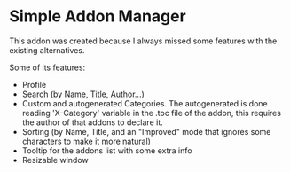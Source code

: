 # Simple Addon Manager
This addon was created because I always missed some features with the existing alternatives.

Some of its features:
* Profile
* Search (by Name, Title, Author...)
* Custom and autogenerated Categories. The autogenerated is done reading 'X-Category' variable in the .toc file of the addon, this requires the author of that addons to declare it.
* Sorting (by Name, Title, and an "Improved" mode that ignores some characters to make it more natural)
* Tooltip for the addons list with some extra info
* Resizable window
